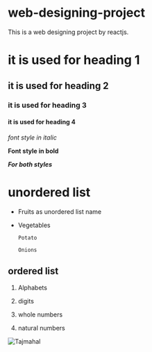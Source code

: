 # web-designing-project
This is a web designing project by reactjs.
# it is used for heading 1
## it is used for heading 2
### it is used for heading 3
#### it is used for heading 4
*font style in italic*

**Font style in bold**

***For both styles***
# unordered list
* Fruits as unordered list name
* Vegetables

      Potato
    
      Onions
## ordered list
1. Alphabets
2. digits


 1. whole numbers
 2. natural numbers
  
  ![Tajmahal](https://images.app.goo.gl/sDpjYAyMpGBHbNxVA)
